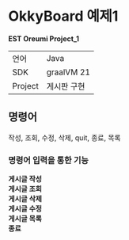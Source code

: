 # OkkyBoard 예제1  
**EST Oreumi Project_1**  

<table>
    <tbody>
        <tr>
            <td>언어</td> <td>Java</td>
        </tr>
        <tr>
            <td>SDK</td> <td>graalVM 21</td>
        </tr>
        <tr>
            <td>Project</td> <td>게시판 구현</td>
        </tr>
    </tbody>
</table>

## 명령어

작성, 조회, 수정, 삭제, quit, 종료, 목록

### 명령어 입력을 통한 기능

**게시글 작성**  
**게시글 조회**  
**게시글 삭제**  
**게시글 수정**  
**게시글 목록**  
**종료**  

